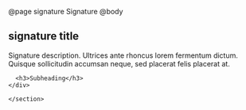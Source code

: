 @page signature Signature
@body
<div class="docs">
  <section class="signature">

  <h2>signature title</h2>
    <div class="signature-wrapper">
      <p>
        Signature description. Ultrices ante rhoncus lorem fermentum dictum. Quisque 
        sollicitudin accumsan neque, sed placerat felis placerat at.
      </p>
      
      <h3>Subheading</h3>
    </div>

    </section>
</div>